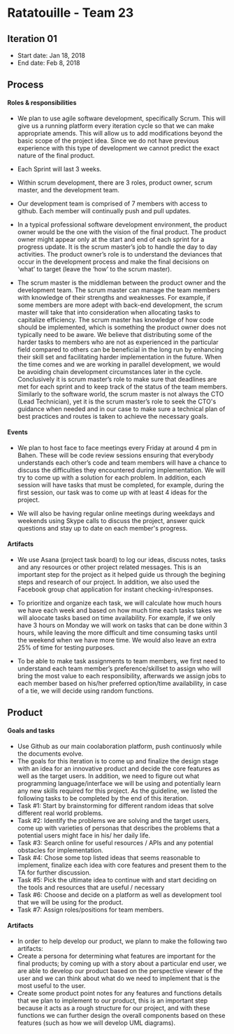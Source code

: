 # Ratatouille - Team 23

## Iteration 01

 * Start date: Jan 18, 2018
 * End date: Feb 8, 2018

## Process

#### Roles & responsibilities

* We plan to use agile software development, specifically Scrum. This will give us a running platform every iteration cycle so that we can make appropriate amends. This will allow us to add modifications beyond the basic scope of the project idea. Since we do not have previous experience with this type of development we cannot predict the exact nature of the final product.

* Each Sprint will last 3 weeks. 

* Within scrum development, there are 3 roles, product owner, scrum master, and the development team.

* Our development team is comprised of 7 members with access to github. Each member will continually push and pull updates.

* In a typical professional software development environment, the product owner would be the one with the vision of the final product. The product owner might appear only at the start and end of each sprint for a progress update. It is the scrum master’s job to handle the day to day activities. The product owner’s role is to understand the deviances that occur in the development process and make the final decisions on ‘what’ to target (leave the ‘how’ to the scrum master). 

* The scrum master is the middleman between the product owner and the development team. The scrum master can manage the team members with knowledge of their strengths and weaknesses. For example, if some members are more adept with back-end development, the scrum master will take that into consideration when allocating tasks to capitalize efficiency. The scrum master has knowledge of how code should be implemented, which is something the product owner does not typically need to be aware. We believe that distributing some of the harder tasks to members who are not as experienced in the particular field compared to others can be beneficial in the long run by enhancing their skill set and facilitating harder implementation in the future. When the time comes and we are working in parallel development, we would be avoiding chain development circumstances later in the cycle. Conclusively it is scrum master’s role to make sure that deadlines are met for each sprint and to keep track of the status of the team members. Similarly to the software world, the scrum master is not always the CTO (Lead Technician), yet it is the scrum master’s role to seek the CTO's guidance when needed and in our case to make sure a technical plan of best practices and routes is taken to achieve the necessary goals.



#### Events

* We plan to host face to face meetings every Friday at around 4 pm in Bahen. These will be code review sessions ensuring that everybody understands each other’s code and team members will have a chance to discuss the difficulties they encountered during implementation. We will try to come up with a solution for each problem. In addition, each session will have tasks that must be completed, for example, during the first session, our task was to come up with at least 4 ideas for the project.


* We will also be having regular online meetings during weekdays and weekends using Skype calls to discuss the project, answer quick questions and stay up to date on each member's progress.

#### Artifacts

* We use Asana (project task board) to log our ideas, discuss notes, tasks and any resources or other project related messages. This is an important step for the project as it helped guide us through the begining steps and research of our project. In addition, we also used the Facebook group chat application for instant checking-in/responses.

* To prioritize and organize each task, we will calculate how much hours we have each week and based on how much time each tasks takes we will aloocate tasks based on time availability. For example, if we only have 3 hours on Monday we will work on tasks that can be done within 3 hours, while leaving the more difficult and time consuming tasks until the weekend when we have more time. We would also leave an extra 25% of time for testing purposes. 

* To be able to make task assignments to team members, we first need to understand each team member’s preference/skillset to assign who will bring the most value to each responsibility, afterwards we assign jobs to each member based on his/her preferred option/time availability, in case of a tie, we will decide using random functions.


## Product

#### Goals and tasks
* Use Github as our main coolaboration platform, push continuosly while the documents evolve.
* The goals for this iteration is to come up and finalize the design stage with an idea for an innovative product and decide the core features as well as the target users. In addition, we need to figure out what programming language/interface we will be using and potentially learn any new skills required for this project. As the guideline, we listed the following tasks to be completed by the end of this iteration.
* Task #1: Start by brainstorming for different random ideas that solve different real world problems. 
* Task #2: Identify the problems we are solving and the target users, come up with varieties of personas that describes the problems that a potential users might face in his/ her daily life. 
* Task #3: Search online for useful resources / APIs and any potential obstacles for implementation.
* Task #4: Chose some top listed ideas that seems reasonable to implement, finalize each idea with core features and present them to the TA for further discussion.
* Task #5: Pick the ultimate idea to continue with and start deciding on the tools and resources that are useful / necessary
* Task #6: Choose and decide on a platform as well as development tool that we will be using for the product.
* Task #7: Assign roles/positions for team members.

#### Artifacts
* In order to help develop our product, we plann to make the following two artifacts:
* Create a persona for determining what features are important for the final products; by coming up with a story about a particular end user, we are able to develop our product based on the perspective viewer of the user and we can think about what do we need to implement that is the most useful to the user. 
* Create some product point notes for any features and functions details that we plan to implement to our product, this is an important step because it acts as a rough structure for our project, and with these functions we can further design the overall components based on these features (such as how we will develop UML diagrams).

